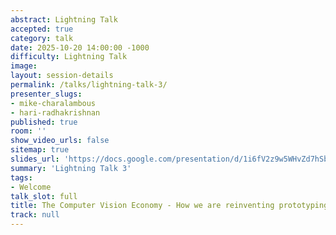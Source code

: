 ```yaml
---
abstract: Lightning Talk
accepted: true
category: talk
date: 2025-10-20 14:00:00 -1000
difficulty: Lightning Talk
image:
layout: session-details
permalink: /talks/lightning-talk-3/
presenter_slugs:
- mike-charalambous
- hari-radhakrishnan
published: true
room: ''
show_video_urls: false
sitemap: true
slides_url: 'https://docs.google.com/presentation/d/1i6fV2z9w5WHvZd7hSb9JSQLh2XiBskkt/edit?usp=sharing&ouid=109328162019294097654&rtpof=true&sd=true'
summary: 'Lightning Talk 3'
tags:
- Welcome
talk_slot: full
title: The Computer Vision Economy - How we are reinventing prototyping, product discovery and deeper user behavior data
track: null
---
```

